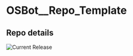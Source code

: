 # OSBot__Repo_Template

## Repo details

![Current Release](https://img.shields.io/badge/release-v0.7.28-blue)
